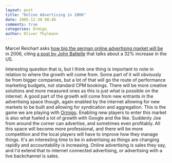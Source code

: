 ```yaml
---
layout: post
title: "Online Advertising in 2006"
date: 2005-12-30 08:46
comments: true
categories: Ormigo
author: Oliver Thylmann
---
```








Marcel Reichart asks [how big the german online advertising market will be](http://marcellomedia.blogs.com/mrb/2005/12/online_adversti.html) in 2006, citing [a post by John Battelle](http://battellemedia.com/archives/002172.php) that talks about a 32% increase in the US.

Interesting question that is, but I think one thing is important to note in relation to where the growth will come from. Some part of it will obviously be from bigger companies, but a lot of that will go the route of performance marketing budgets, not standard CPM bookings. There will be more creative solutions and more measured ones as this is just what is possible on the internet. A good part of the growth will come from new entrants in the advertising space though, again enabled by the internet allowing for new markets to be built and allowing for syndication and aggregation. This is the game we are playing with [Ormigo](http://ormigo.com/). Enabling new players to enter this market is also what fueled a lot of growth with Google and the like. Suddenly Joe from around the corner can advertise, and sometimes even profitably. All this space will become more professional, and there will be more competition and the local players will have to improve how they manage things. It's an interesting time to be in advertising as things are changing rapidly and accountability is increasing. Online advertising is sales they say, and I'd extend that to internet connected advertising, or advertising with a live backchannel is sales.







